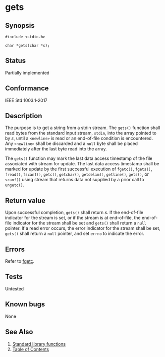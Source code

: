 # gets

## Synopsis

`#include <stdio.h>`

`char *gets(char *s);`

## Status

Partially implemented

## Conformance

IEEE Std 1003.1-2017

## Description

The purpose is to get a string from a stdin stream. The `gets()` function shall read bytes from the standard input
stream, `stdin`, into the array pointed to by _s_, until a `<newline>` is read or an end-of-file condition is
encountered. Any `<newline>` shall be discarded and a `null` byte shall be placed immediately after the last byte
read into the array.

The `gets()` function may mark the last data access timestamp of the file associated with stream for update. The last
data access timestamp shall be marked for update by the first successful execution of `fgetc()`, `fgets()`, `fread()`,
`fscanf()`, `getc()`, `getchar()`, `getdelim()`, `getline()`, `gets()`, or `scanf()` using stream that returns data not
supplied by a prior call to `ungetc()`.

## Return value

Upon successful completion, `gets()` shall return _s_. If the end-of-file indicator for the stream is set, or if the
stream is at end-of-file, the end-of-file indicator for the stream shall be set and `gets()` shall return a `null`
pointer. If a read error occurs, the error indicator for the stream shall be set, `gets()` shall return a `null`
pointer, and set `errno` to indicate the error.

## Errors

Refer to [fgetc](../stdio/fgetc.part-impl.md).

## Tests

Untested

## Known bugs

None

## See Also

1. [Standard library functions](../README.md)
2. [Table of Contents](../../../README.md)
